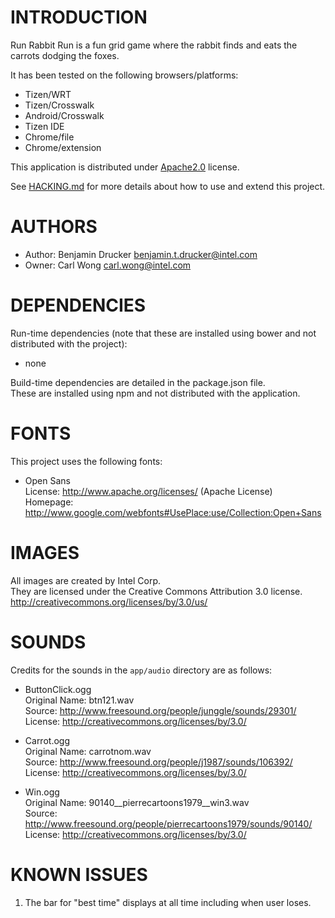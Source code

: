 # INTRODUCTION
Run Rabbit Run is a fun grid game where the rabbit finds and eats the carrots dodging the foxes.

It has been tested on the following browsers/platforms:
* Tizen/WRT
* Tizen/Crosswalk
* Android/Crosswalk
* Tizen IDE
* Chrome/file
* Chrome/extension

This application is distributed under [Apache2.0](http://www.apache.org/licenses/LICENSE-2.0.html) license.

See [HACKING.md](https://github.com/01org/webapps-annex/blob/maxw-readme/HACKING.md) for more details about how to use and extend this project.

# AUTHORS
* Author: Benjamin Drucker <benjamin.t.drucker@intel.com>
* Owner: Carl Wong <carl.wong@intel.com>

# DEPENDENCIES
Run-time dependencies (note that these are installed using bower and not distributed with the project):

* none

Build-time dependencies are detailed in the package.json file.<br/>
These are installed using npm and not distributed with the application.

# FONTS
This project uses the following fonts:

* Open Sans<br/>
License: http://www.apache.org/licenses/ (Apache License)<br/>
Homepage: http://www.google.com/webfonts#UsePlace:use/Collection:Open+Sans

# IMAGES

All images are created by Intel Corp.<br/>
They are licensed under the Creative Commons Attribution 3.0 license.<br/>
http://creativecommons.org/licenses/by/3.0/us/

# SOUNDS
Credits for the sounds in the `app/audio` directory are as follows:

* ButtonClick.ogg<br/>
Original Name: btn121.wav<br/>
Source: http://www.freesound.org/people/junggle/sounds/29301/<br/>
License: http://creativecommons.org/licenses/by/3.0/

* Carrot.ogg<br/>
Original Name: carrotnom.wav<br/>
Source: http://www.freesound.org/people/j1987/sounds/106392/<br/>
License: http://creativecommons.org/licenses/by/3.0/

* Win.ogg<br/>
Original Name: 90140__pierrecartoons1979__win3.wav<br/>
Source: http://www.freesound.org/people/pierrecartoons1979/sounds/90140/<br/>
License: http://creativecommons.org/licenses/by/3.0/

# KNOWN ISSUES
1) The bar for "best time" displays at all time including when user loses.
